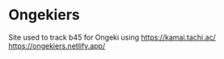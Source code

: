 # Ongekiers

Site used to track b45 for Ongeki using https://kamai.tachi.ac/
https://ongekiers.netlify.app/
